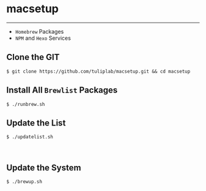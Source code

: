 # macsetup
---

- `Homebrew` Packages
- `NPM` and `Hexo` Services

## Clone the GIT

    $ git clone https://github.com/tuliplab/macsetup.git && cd macsetup  
  
## Install All `Brewlist` Packages

    $ ./runbrew.sh
    
## Update the List

    $ ./updatelist.sh
  
## Update the System

    $ ./brewup.sh

